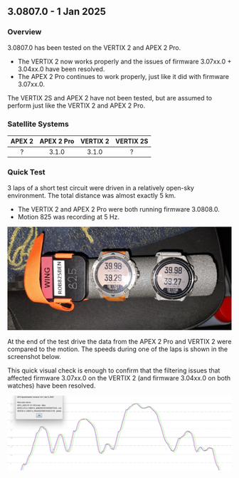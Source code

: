 ## 3.0807.0 - 1 Jan 2025

### Overview

3.0807.0 has been tested on the VERTIX 2 and APEX 2 Pro.

- The VERTIX 2 now works properly and the issues of firmware 3.07xx.0 + 3.04xx.0 have been resolved.
- The APEX 2 Pro continues to work properly, just like it did with firmware 3.07xx.0.

The VERTIX 2S and APEX 2 have not been tested, but are assumed to perform just like the VERTIX 2 and APEX 2 Pro.



### Satellite Systems

| APEX 2 | APEX 2 Pro | VERTIX 2 | VERTIX 2S |
| :----: | :--------: | :------: | :------: |
|   ?    |   3.1.0    |  3.1.0   | ?         |



### Quick Test

3 laps of a short test circuit were driven in a relatively open-sky environment. The total distance was almost exactly 5 km.

- The VERTIX 2 and APEX 2 Pro were both running firmware 3.0808.0.
- Motion 825 was recording at 5 Hz.

![devices](img/devices.jpg)



At the end of the test drive the data from the APEX 2 Pro and VERTIX 2 were compared to the motion. The speeds during one of the laps is shown in the screenshot below.

This quick visual check is enough to confirm that the filtering issues that affected firmware 3.07xx.0 on the VERTIX 2 (and firmware 3.04xx.0 on both watches) have been resolved.

![results](img/results.png)

